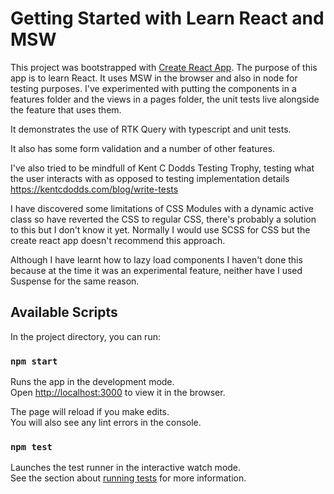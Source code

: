 # Getting Started with Learn React and MSW

This project was bootstrapped with [Create React App](https://github.com/facebook/create-react-app). The purpose of this app is to learn React.
It uses MSW in the browser and also in node for testing purposes. I've experimented with putting the components in a features folder and 
the views in a pages folder, the unit tests live alongside the feature that uses them.

It demonstrates the use of RTK Query with typescript and unit tests. 

It also has some form validation and a number of other features. 

I've also tried to be mindfull of Kent C Dodds Testing Trophy, testing what the user interacts with as opposed to testing implementation details https://kentcdodds.com/blog/write-tests

I have discovered some limitations of CSS Modules with a dynamic active class so have reverted the CSS to regular CSS, there's probably a solution to this but I don't know it yet. Normally I would use SCSS for CSS but the create react app doesn't recommend this approach. 

Although I have learnt how to lazy load components I haven't done this because at the time it was an experimental feature, neither have I used Suspense for the same reason.

## Available Scripts

In the project directory, you can run:

### `npm start`

Runs the app in the development mode.\
Open [http://localhost:3000](http://localhost:3000) to view it in the browser.

The page will reload if you make edits.\
You will also see any lint errors in the console.

### `npm test`

Launches the test runner in the interactive watch mode.\
See the section about [running tests](https://facebook.github.io/create-react-app/docs/running-tests) for more information.
